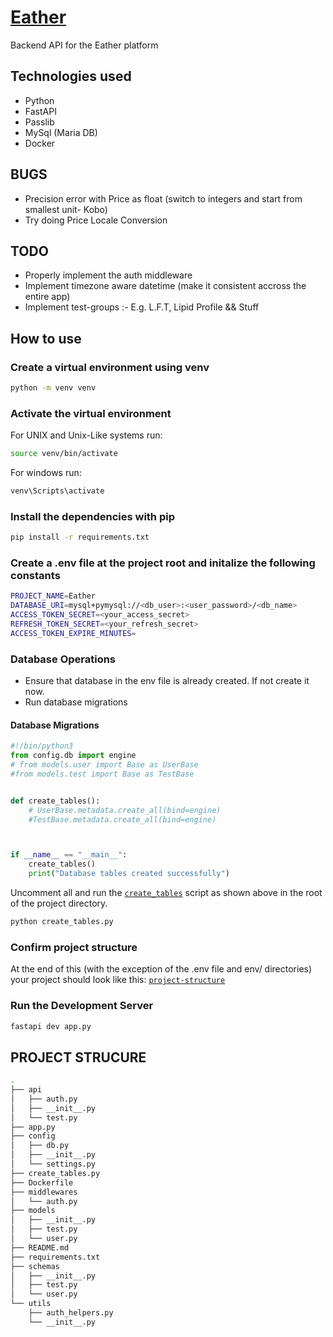# [Eather](https://eather-iota.vercel.app)

Backend API for the Eather platform

## Technologies used

- Python
- FastAPI
- Passlib
- MySql (Maria DB)
- Docker

## BUGS

- Precision error with Price as float (switch to integers and start from smallest unit- Kobo)
- Try doing Price Locale Conversion
## TODO

- Properly implement the auth middleware
- Implement timezone aware datetime (make it consistent accross the entire app)
- Implement test-groups :- E.g. L.F.T, Lipid Profile && Stuff

## How to use

### Create a virtual environment using venv

```sh
python -m venv venv
```

### Activate the virtual environment

For UNIX and Unix-Like systems run:

```sh
source venv/bin/activate
```

For windows run:

```sh
venv\Scripts\activate
```

### Install the dependencies with pip

```sh
pip install -r requirements.txt
```

### Create a .env file at the project root and initalize the following constants

```sh
PROJECT_NAME=Eather
DATABASE_URI=mysql+pymysql://<db_user>:<user_password>/<db_name>
ACCESS_TOKEN_SECRET=<your_access_secret>
REFRESH_TOKEN_SECRET=<your_refresh_secret>
ACCESS_TOKEN_EXPIRE_MINUTES=
```

### Database Operations

- Ensure that database in the env file is already created. If not create it now.
- Run database migrations

#### Database Migrations

```py
#!/bin/python3
from config.db import engine
# from models.user import Base as UserBase
#from models.test import Base as TestBase


def create_tables():
    # UserBase.metadata.create_all(bind=engine)
    #TestBase.metadata.create_all(bind=engine)



if __name__ == "__main__":
    create_tables()
    print("Database tables created successfully")

```

Uncomment all and run the [`create_tables`](#database-migrations) script as shown above in the root of the project directory.

```sh
python create_tables.py
```

### Confirm project structure

At the end of this (with the exception of the .env file and env/ directories) your project should look like this: [`project-structure`](#project-strucure)

### Run the Development Server

```sh
fastapi dev app.py
```

## PROJECT STRUCURE

```sh
.
├── api
│   ├── auth.py
│   ├── __init__.py
│   └── test.py
├── app.py
├── config
│   ├── db.py
│   ├── __init__.py
│   └── settings.py
├── create_tables.py
├── Dockerfile
├── middlewares
│   └── auth.py
├── models
│   ├── __init__.py
│   ├── test.py
│   └── user.py
├── README.md
├── requirements.txt
├── schemas
│   ├── __init__.py
│   ├── test.py
│   └── user.py
└── utils
    ├── auth_helpers.py
    └── __init__.py
```
